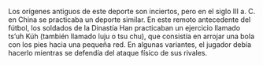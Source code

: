 Los orígenes antiguos de este deporte son inciertos,
 pero en el siglo III a. C. en China se practicaba un deporte 
 similar. En este remoto antecedente del fútbol, los soldados 
 de la Dinastía Han practicaban un ejercicio llamado ts’uh Kúh 
 (también llamado luju o tsu chu), que consistía en arrojar una 
 bola con los pies hacia una pequeña red. En algunas variantes, 
 el jugador debía hacerlo mientras se defendía del ataque 
 físico de sus rivales.